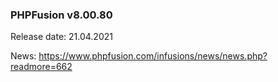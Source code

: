 ### PHPFusion v8.00.80
Release date: 21.04.2021

News: https://www.phpfusion.com/infusions/news/news.php?readmore=662
